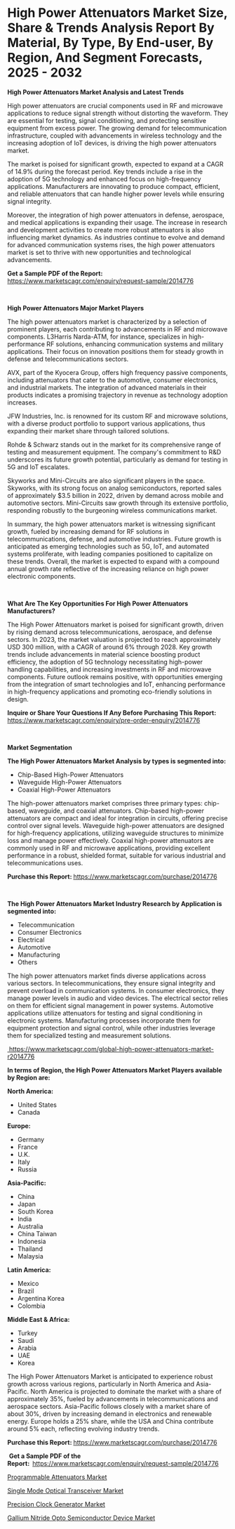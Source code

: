 <p><h1>High Power Attenuators Market Size, Share & Trends Analysis Report By Material, By Type, By End-user, By Region, And Segment Forecasts, 2025 - 2032</h1></p><p><strong>High Power Attenuators Market Analysis and Latest Trends</strong></p>
<p><p>High power attenuators are crucial components used in RF and microwave applications to reduce signal strength without distorting the waveform. They are essential for testing, signal conditioning, and protecting sensitive equipment from excess power. The growing demand for telecommunication infrastructure, coupled with advancements in wireless technology and the increasing adoption of IoT devices, is driving the high power attenuators market.</p><p>The market is poised for significant growth, expected to expand at a CAGR of 14.9% during the forecast period. Key trends include a rise in the adoption of 5G technology and enhanced focus on high-frequency applications. Manufacturers are innovating to produce compact, efficient, and reliable attenuators that can handle higher power levels while ensuring signal integrity.</p><p>Moreover, the integration of high power attenuators in defense, aerospace, and medical applications is expanding their usage. The increase in research and development activities to create more robust attenuators is also influencing market dynamics. As industries continue to evolve and demand for advanced communication systems rises, the high power attenuators market is set to thrive with new opportunities and technological advancements.</p></p>
<p><strong>Get a Sample PDF of the Report:&nbsp;</strong> <a href="https://www.marketscagr.com/enquiry/request-sample/2014776?utm_campaign=2010&utm_medium=2&utm_source=Github&utm_content=ia&utm_term=29032025&utm_id=high-power-attenuators">https://www.marketscagr.com/enquiry/request-sample/2014776</a></p>
<p>&nbsp;</p>
<p><strong>High Power Attenuators Major Market Players</strong></p>
<p><p>The high power attenuators market is characterized by a selection of prominent players, each contributing to advancements in RF and microwave components. L3Harris Narda-ATM, for instance, specializes in high-performance RF solutions, enhancing communication systems and military applications. Their focus on innovation positions them for steady growth in defense and telecommunications sectors.</p><p>AVX, part of the Kyocera Group, offers high frequency passive components, including attenuators that cater to the automotive, consumer electronics, and industrial markets. The integration of advanced materials in their products indicates a promising trajectory in revenue as technology adoption increases.</p><p>JFW Industries, Inc. is renowned for its custom RF and microwave solutions, with a diverse product portfolio to support various applications, thus expanding their market share through tailored solutions.</p><p>Rohde & Schwarz stands out in the market for its comprehensive range of testing and measurement equipment. The company's commitment to R&D underscores its future growth potential, particularly as demand for testing in 5G and IoT escalates.</p><p>Skyworks and Mini-Circuits are also significant players in the space. Skyworks, with its strong focus on analog semiconductors, reported sales of approximately $3.5 billion in 2022, driven by demand across mobile and automotive sectors. Mini-Circuits saw growth through its extensive portfolio, responding robustly to the burgeoning wireless communications market.</p><p>In summary, the high power attenuators market is witnessing significant growth, fueled by increasing demand for RF solutions in telecommunications, defense, and automotive industries. Future growth is anticipated as emerging technologies such as 5G, IoT, and automated systems proliferate, with leading companies positioned to capitalize on these trends. Overall, the market is expected to expand with a compound annual growth rate reflective of the increasing reliance on high power electronic components.</p></p>
<p>&nbsp;</p>
<p><strong>What Are The Key Opportunities For High Power Attenuators Manufacturers?</strong></p>
<p><p>The High Power Attenuators market is poised for significant growth, driven by rising demand across telecommunications, aerospace, and defense sectors. In 2023, the market valuation is projected to reach approximately USD 300 million, with a CAGR of around 6% through 2028. Key growth trends include advancements in material science boosting product efficiency, the adoption of 5G technology necessitating high-power handling capabilities, and increasing investments in RF and microwave components. Future outlook remains positive, with opportunities emerging from the integration of smart technologies and IoT, enhancing performance in high-frequency applications and promoting eco-friendly solutions in design.</p></p>
<p><strong>Inquire or Share Your Questions If Any Before Purchasing This Report:</strong> <a href="https://www.marketscagr.com/enquiry/pre-order-enquiry/2014776?utm_campaign=2010&utm_medium=2&utm_source=Github&utm_content=ia&utm_term=29032025&utm_id=high-power-attenuators">https://www.marketscagr.com/enquiry/pre-order-enquiry/2014776</a></p>
<p>&nbsp;</p>
<p><strong>Market Segmentation</strong></p>
<p><strong>The High Power Attenuators Market Analysis by types is segmented into:</strong></p>
<p><ul><li>Chip-Based High-Power Attenuators</li><li>Waveguide High-Power Attenuators</li><li>Coaxial High-Power Attenuators</li></ul></p>
<p><p>The high-power attenuators market comprises three primary types: chip-based, waveguide, and coaxial attenuators. Chip-based high-power attenuators are compact and ideal for integration in circuits, offering precise control over signal levels. Waveguide high-power attenuators are designed for high-frequency applications, utilizing waveguide structures to minimize loss and manage power effectively. Coaxial high-power attenuators are commonly used in RF and microwave applications, providing excellent performance in a robust, shielded format, suitable for various industrial and telecommunications uses.</p></p>
<p><strong>Purchase this Report:&nbsp;</strong><a href="https://www.marketscagr.com/purchase/2014776?utm_campaign=2010&utm_medium=2&utm_source=Github&utm_content=ia&utm_term=29032025&utm_id=high-power-attenuators">https://www.marketscagr.com/purchase/2014776</a></p>
<p>&nbsp;</p>
<p><strong>The High Power Attenuators Market Industry Research by Application is segmented into:</strong></p>
<p><ul><li>Telecommunication</li><li>Consumer Electronics</li><li>Electrical</li><li>Automotive</li><li>Manufacturing</li><li>Others</li></ul></p>
<p><p>The high power attenuators market finds diverse applications across various sectors. In telecommunications, they ensure signal integrity and prevent overload in communication systems. In consumer electronics, they manage power levels in audio and video devices. The electrical sector relies on them for efficient signal management in power systems. Automotive applications utilize attenuators for testing and signal conditioning in electronic systems. Manufacturing processes incorporate them for equipment protection and signal control, while other industries leverage them for specialized testing and measurement solutions.</p></p>
<p><a href="https://www.marketscagr.com/global-high-power-attenuators-market-r2014776?utm_campaign=2010&utm_medium=2&utm_source=Github&utm_content=ia&utm_term=29032025&utm_id=high-power-attenuators">&nbsp;https://www.marketscagr.com/global-high-power-attenuators-market-r2014776</a></p>
<p><strong>In terms of Region, the High Power Attenuators Market Players available by Region are:</strong></p>
<p>
    <p> <strong> North America: </strong>
        <ul>
            <li>United States</li>
            <li>Canada</li>
        </ul>
        </p> 
    <p> <strong> Europe: </strong>
        <ul>
            <li>Germany</li>
            <li>France</li>
            <li>U.K.</li>
            <li>Italy</li>
            <li>Russia</li>
        </ul>
        </p> 
    <p> <strong> Asia-Pacific: </strong>
        <ul>
            <li>China</li>
            <li>Japan</li>
            <li>South Korea</li>
            <li>India</li>
            <li>Australia</li>
            <li>China Taiwan</li>
            <li>Indonesia</li>
            <li>Thailand</li>
            <li>Malaysia</li>
        </ul>
        </p> 
    <p> <strong> Latin America: </strong>
        <ul>
            <li>Mexico</li>
            <li>Brazil</li>
            <li>Argentina Korea</li>
            <li>Colombia</li>
        </ul>
        </p> 
    <p> <strong> Middle East & Africa: </strong>
        <ul>
            <li>Turkey</li>
            <li>Saudi</li>
            <li>Arabia</li>
            <li>UAE</li>
            <li>Korea</li>
        </ul>
    </p>
    </p>
<p><p>The High Power Attenuators Market is anticipated to experience robust growth across various regions, particularly in North America and Asia-Pacific. North America is projected to dominate the market with a share of approximately 35%, fueled by advancements in telecommunications and aerospace sectors. Asia-Pacific follows closely with a market share of about 30%, driven by increasing demand in electronics and renewable energy. Europe holds a 25% share, while the USA and China contribute around 5% each, reflecting evolving industry trends.</p></p>
<p><strong>Purchase this Report: </strong><a href="https://www.marketscagr.com/purchase/2014776?utm_campaign=2010&utm_medium=2&utm_source=Github&utm_content=ia&utm_term=29032025&utm_id=high-power-attenuators">https://www.marketscagr.com/purchase/2014776</a></p>
<p>&nbsp;<strong>Get a Sample PDF of the Report:&nbsp;&nbsp;</strong><a href="https://www.marketscagr.com/enquiry/request-sample/2014776?utm_campaign=2010&utm_medium=2&utm_source=Github&utm_content=ia&utm_term=29032025&utm_id=high-power-attenuators">https://www.marketscagr.com/enquiry/request-sample/2014776</a></p>
<p><strong></strong></p>
<p><p><a href="https://github.com/mahnoor2003/Market-Research-Report-List-7/blob/main/programmable-attenuators-market.md?utm_campaign=2010&utm_medium=2&utm_source=Github&utm_content=ia&utm_term=29032025&utm_id=high-power-attenuators">Programmable Attenuators Market</a></p><p><a href="https://github.com/camacrokesw2/Market-Research-Report-List-1/blob/main/single-mode-optical-transceiver-market.md?utm_campaign=2010&utm_medium=2&utm_source=Github&utm_content=ia&utm_term=29032025&utm_id=high-power-attenuators">Single Mode Optical Transceiver Market</a></p><p><a href="https://github.com/beberjuban9a/Market-Research-Report-List-1/blob/main/precision-clock-generator-market.md?utm_campaign=2010&utm_medium=2&utm_source=Github&utm_content=ia&utm_term=29032025&utm_id=high-power-attenuators">Precision Clock Generator Market</a></p><p><a href="https://github.com/BryceTownsendr/Market-Research-Report-List-7/blob/main/gallium-nitride-opto-semiconductor-device-market.md?utm_campaign=2010&utm_medium=2&utm_source=Github&utm_content=ia&utm_term=29032025&utm_id=high-power-attenuators">Gallium Nitride Opto Semiconductor Device Market</a></p></p>